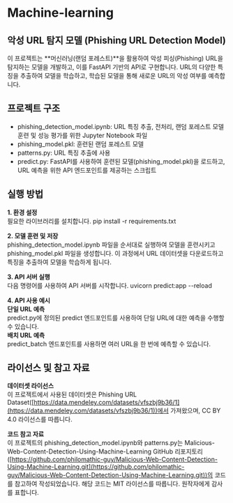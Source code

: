 # Machine-learning

## 악성 URL 탐지 모델 (Phishing URL Detection Model)
이 프로젝트는 **머신러닝(랜덤 포레스트)**을 활용하여 악성 피싱(Phishing) URL을 탐지하는 모델을 개발하고, 이를 FastAPI 기반의 API로 구현합니다. URL의 다양한 특징을 추출하여 모델을 학습하고, 학습된 모델을 통해 새로운 URL의 악성 여부를 예측합니다.


## 프로젝트 구조
- phishing_detection_model.ipynb: URL 특징 추출, 전처리, 랜덤 포레스트 모델 훈련 및 성능 평가를 위한 Jupyter Notebook 파일
- phishing_model.pkl: 훈련된 랜덤 포레스트 모델
- patterns.py: URL 특징 추출에 사용
- predict.py: FastAPI를 사용하여 훈련된 모델(phishing_model.pkl)을 로드하고, URL 예측을 위한 API 엔드포인트를 제공하는 스크립트

## 실행 방법
**1. 환경 설정**<br>
필요한 라이브러리를 설치합니다.
pip install -r requirements.txt

**2. 모델 훈련 및 저장**<br>
phishing_detection_model.ipynb 파일을 순서대로 실행하여 모델을 훈련시키고 phishing_model.pkl 파일을 생성합니다. 이 과정에서 URL 데이터셋을 다운로드하고 특징을 추출하여 모델을 학습하게 됩니다.

**3. API 서버 실행**<br>
다음 명령어를 사용하여 API 서버를 시작합니다.
uvicorn predict:app --reload

**4. API 사용 예시**<br>
**단일 URL 예측**<br>
predict.py에 정의된 predict 엔드포인트를 사용하여 단일 URL에 대한 예측을 수행할 수 있습니다.<br>
**배치 URL 예측**<br>
predict_batch 엔드포인트를 사용하면 여러 URL을 한 번에 예측할 수 있습니다.


## 라이선스 및 참고 자료
**데이터셋 라이선스**<br>
이 프로젝트에서 사용된 데이터셋은 Phishing URL Dataset([https://data.mendeley.com/datasets/vfszbj9b36/1](https://data.mendeley.com/datasets/vfszbj9b36/1))에서 가져왔으며, CC BY 4.0 라이선스를 따릅니다.

**코드 참고 자료**<br>
이 프로젝트의 phishing_detection_model.ipynb와 patterns.py는 Malicious-Web-Content-Detection-Using-Machine-Learning GitHub 리포지토리([https://github.com/philomathic-guy/Malicious-Web-Content-Detection-Using-Machine-Learning.git](https://github.com/philomathic-guy/Malicious-Web-Content-Detection-Using-Machine-Learning.git))의 코드를 참고하여 작성되었습니다. 해당 코드는 MIT 라이선스를 따릅니다. 원작자에게 감사를 표합니다.
